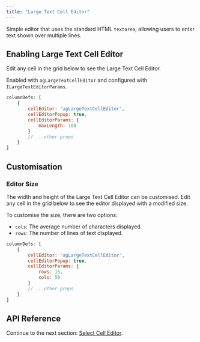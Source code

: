 ```yaml
---
title: "Large Text Cell Editor"
---
```


Simple editor that uses the standard HTML `textarea`, allowing users to enter text shown over multiple lines.

## Enabling Large Text Cell Editor

Edit any cell in the grid below to see the Large Text Cell Editor.

<grid-example title='Large Text Editor' name='large-text-editor' type='generated' options='{ "modules": ["clientside"] }'></grid-example>

Enabled with `agLargeTextCellEditor` and configured with `ILargeTextEditorParams`.

```js
columnDefs: [
    {
        cellEditor: 'agLargeTextCellEditor',
        cellEditorPopup: true,
        cellEditorParams: {
            maxLength: 100
        }
        // ...other props
    }
]
```

## Customisation

### Editor Size

The width and height of the Large Text Cell Editor can be customised. Edit any cell in the grid below to see the editor displayed with a modified size.

<grid-example title='Large Text Editor Cols and Rows' name='large-text-editor-cols-rows' type='generated' options='{ "modules": ["clientside"] }'></grid-example>

To customise the size, there are two options:

- `cols`: The average number of characters displayed.
- `rows`: The number of lines of text displayed.

```js
columnDefs: [
    {
        cellEditor: 'agLargeTextCellEditor',
        cellEditorPopup: true,
        cellEditorParams: {
            rows: 15,
            cols: 50
        }
        // ...other props
    }
]
```

## API Reference

<interface-documentation interfaceName='ILargeTextEditorParams' names='["maxLength","rows","cols"]'></interface-documentation>


Continue to the next section: [Select Cell Editor](../provided-cell-editors-select/).